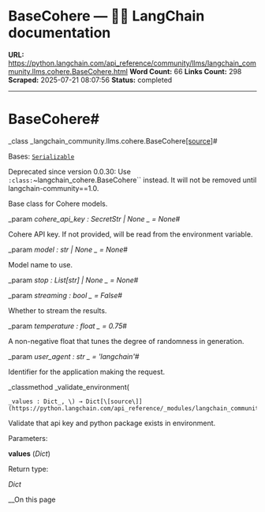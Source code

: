 # BaseCohere — 🦜🔗 LangChain  documentation

**URL:** https://python.langchain.com/api_reference/community/llms/langchain_community.llms.cohere.BaseCohere.html
**Word Count:** 66
**Links Count:** 298
**Scraped:** 2025-07-21 08:07:56
**Status:** completed

---

# BaseCohere\#

_class _langchain\_community.llms.cohere.BaseCohere[\[source\]](https://python.langchain.com/api_reference/_modules/langchain_community/llms/cohere.html#BaseCohere)\#     

Bases: [`Serializable`](https://python.langchain.com/api_reference/core/load/langchain_core.load.serializable.Serializable.html#langchain_core.load.serializable.Serializable "langchain_core.load.serializable.Serializable")

Deprecated since version 0.0.30: Use `:class:`~langchain_cohere.BaseCohere`` instead. It will not be removed until langchain-community==1.0.

Base class for Cohere models.

_param _cohere\_api\_key _: SecretStr | None_ _ = None_\#     

Cohere API key. If not provided, will be read from the environment variable.

_param _model _: str | None_ _ = None_\#     

Model name to use.

_param _stop _: List\[str\] | None_ _ = None_\#     

_param _streaming _: bool_ _ = False_\#     

Whether to stream the results.

_param _temperature _: float_ _ = 0.75_\#     

A non-negative float that tunes the degree of randomness in generation.

_param _user\_agent _: str_ _ = 'langchain'_\#     

Identifier for the application making the request.

_classmethod _validate\_environment\(

    _values : Dict_, \) → Dict[\[source\]](https://python.langchain.com/api_reference/_modules/langchain_community/llms/cohere.html#BaseCohere.validate_environment)\#     

Validate that api key and python package exists in environment.

Parameters:     

**values** \(_Dict_\)

Return type:     

_Dict_

__On this page